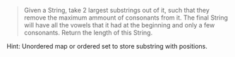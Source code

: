 > Given a String, take 2 largest substrings out of it, such that they remove the maximum ammount of consonants from it.
The final String will have all the vowels that it had at the beginning and only a few consonants.
Return the length of this String.


Hint: Unordered map or ordered set to store substring with positions.